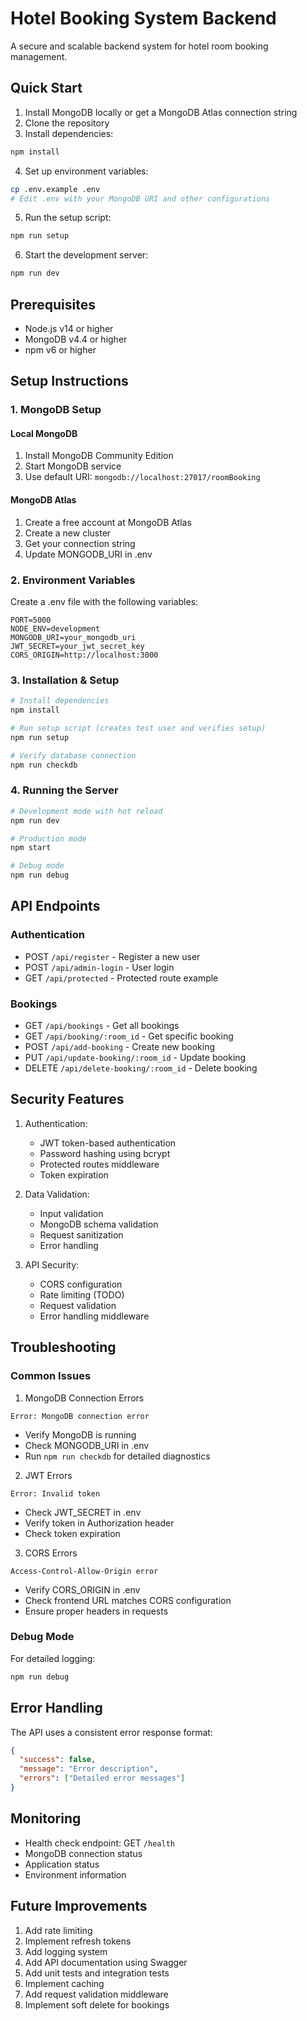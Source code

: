 # Hotel Booking System Backend

A secure and scalable backend system for hotel room booking management.

## Quick Start

1. Install MongoDB locally or get a MongoDB Atlas connection string
2. Clone the repository
3. Install dependencies:
```bash
npm install
```
4. Set up environment variables:
```bash
cp .env.example .env
# Edit .env with your MongoDB URI and other configurations
```
5. Run the setup script:
```bash
npm run setup
```
6. Start the development server:
```bash
npm run dev
```

## Prerequisites

- Node.js v14 or higher
- MongoDB v4.4 or higher
- npm v6 or higher

## Setup Instructions

### 1. MongoDB Setup

#### Local MongoDB
1. Install MongoDB Community Edition
2. Start MongoDB service
3. Use default URI: `mongodb://localhost:27017/roomBooking`

#### MongoDB Atlas
1. Create a free account at MongoDB Atlas
2. Create a new cluster
3. Get your connection string
4. Update MONGODB_URI in .env

### 2. Environment Variables

Create a .env file with the following variables:
```env
PORT=5000
NODE_ENV=development
MONGODB_URI=your_mongodb_uri
JWT_SECRET=your_jwt_secret_key
CORS_ORIGIN=http://localhost:3000
```

### 3. Installation & Setup

```bash
# Install dependencies
npm install

# Run setup script (creates test user and verifies setup)
npm run setup

# Verify database connection
npm run checkdb
```

### 4. Running the Server

```bash
# Development mode with hot reload
npm run dev

# Production mode
npm start

# Debug mode
npm run debug
```

## API Endpoints

### Authentication
- POST `/api/register` - Register a new user
- POST `/api/admin-login` - User login
- GET `/api/protected` - Protected route example

### Bookings
- GET `/api/bookings` - Get all bookings
- GET `/api/booking/:room_id` - Get specific booking
- POST `/api/add-booking` - Create new booking
- PUT `/api/update-booking/:room_id` - Update booking
- DELETE `/api/delete-booking/:room_id` - Delete booking

## Security Features

1. Authentication:
   - JWT token-based authentication
   - Password hashing using bcrypt
   - Protected routes middleware
   - Token expiration

2. Data Validation:
   - Input validation
   - MongoDB schema validation
   - Request sanitization
   - Error handling

3. API Security:
   - CORS configuration
   - Rate limiting (TODO)
   - Request validation
   - Error handling middleware

## Troubleshooting

### Common Issues

1. MongoDB Connection Errors
```
Error: MongoDB connection error
```
- Verify MongoDB is running
- Check MONGODB_URI in .env
- Run `npm run checkdb` for detailed diagnostics

2. JWT Errors
```
Error: Invalid token
```
- Check JWT_SECRET in .env
- Verify token in Authorization header
- Check token expiration

3. CORS Errors
```
Access-Control-Allow-Origin error
```
- Verify CORS_ORIGIN in .env
- Check frontend URL matches CORS configuration
- Ensure proper headers in requests

### Debug Mode

For detailed logging:
```bash
npm run debug
```

## Error Handling

The API uses a consistent error response format:
```json
{
  "success": false,
  "message": "Error description",
  "errors": ["Detailed error messages"]
}
```

## Monitoring

- Health check endpoint: GET `/health`
- MongoDB connection status
- Application status
- Environment information

## Future Improvements

1. Add rate limiting
2. Implement refresh tokens
3. Add logging system
4. Add API documentation using Swagger
5. Add unit tests and integration tests
6. Implement caching
7. Add request validation middleware
8. Implement soft delete for bookings